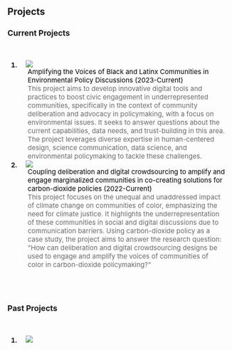 <h2 id="publications" style="margin: 2px 0px -15px;"> Projects <temp style="font-size:15px;"> 
<br>
 
<h3>Current Projects</h3>   
  <br>
<div class="publications">
<ol class="bibliography">

<li>
<div class="pub-row">
  <div class="col-sm-3 abbr" style="position: relative;padding-right: 15px;padding-left: 15px;">
    <img src="https://raw.githubusercontent.com/cjacks04/cjacks04.github.io/main/assets/img/zooniverse.png">
  </div>
  <div class="col-sm-9" style="position: relative;padding-right: 15px;padding-left: 20px;">
          <div class="title" style="color:black;font-weight: normal;">Amplifying the Voices of Black and Latinx Communities in  Environmental Policy Discussions (2023-Current)</div>
      <div class="author" style="color:dimgrey;font-weight: normal;">This project aims to develop innovative digital tools and practices to boost civic engagement in underrepresented communities, specifically in the context of community deliberation and advocacy in policymaking, with a focus on environmental issues. It seeks to answer questions about the current capabilities, data needs, and trust-building in this area. The project leverages diverse expertise in human-centered design, science communication, data science, and environmental policymaking to tackle these challenges.</div>
    </div>

  </div>
</li>

<li>
<div class="pub-row">
  <div class="col-sm-3 abbr" style="position: relative;padding-right: 15px;padding-left: 15px;">
    <img src="https://raw.githubusercontent.com/cjacks04/cjacks04.github.io/main/assets/img/zooniverse.png">
  </div>
  <div class="col-sm-9" style="position: relative;padding-right: 15px;padding-left: 20px;">
          <div class="title" style="color:black;font-weight: normal;">Coupling deliberation and digital crowdsourcing to amplify and engage marginalized communities in co-creating solutions for carbon-dioxide policies (2022-Current)</div>
      <div class="author" style="color:dimgrey;font-weight: normal;">This project focuses on the unequal and unaddressed impact of climate change on communities of color, emphasizing the need for climate justice. It highlights the underrepresentation of these communities in social and digital discussions due to communication barriers. Using carbon-dioxide policy as a case study, the project aims to answer the research question: "How can deliberation and digital crowdsourcing designs be used to engage and amplify the voices of communities of color in carbon-dioxide policymaking?"</div>
    </div>

  </div>
</li>


</ol>
</div>
  <br>
 <br>
  
<h3>Past Projects</h3>   
  <br>
<div class="publications">
<ol class="bibliography">

<li>
<div class="pub-row">
  <div class="col-sm-3 abbr" style="position: relative;padding-right: 15px;padding-left: 15px;">
    <img src="https://raw.githubusercontent.com/cjacks04/cjacks04.github.io/main/assets/img/zooniverse.png">
  </div>
  <div class="col-sm-9" style="position: relative;padding-right: 15px;padding-left: 20px;">
          <div class="title"><a href=""> </a></div>
      <p></p>
    </div>

  </div>
</li>

</ol>
</div>
